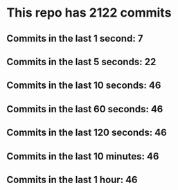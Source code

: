 # This repo has 2122 commits

## Commits in the last 1 second: 7
## Commits in the last 5 seconds: 22
## Commits in the last 10 seconds: 46
## Commits in the last 60 seconds: 46
## Commits in the last 120 seconds: 46
## Commits in the last 10 minutes: 46
## Commits in the last 1 hour: 46
